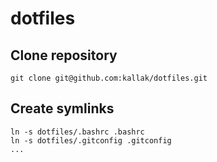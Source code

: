 # dotfiles #


## Clone repository ##
`git clone git@github.com:kallak/dotfiles.git`


## Create symlinks ##
```
ln -s dotfiles/.bashrc .bashrc
ln -s dotfiles/.gitconfig .gitconfig
...
```
